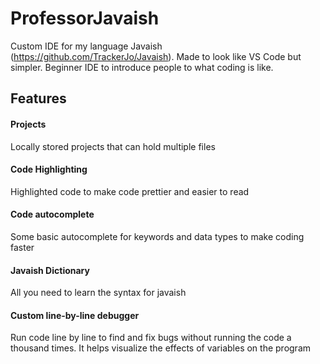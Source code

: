 # ProfessorJavaish
Custom IDE for my language Javaish (https://github.com/TrackerJo/Javaish). Made to look like VS Code but simpler. Beginner IDE to introduce people to what coding is like.
## Features

#### Projects
Locally stored projects that can hold multiple files

#### Code Highlighting
Highlighted code to make code prettier and easier to read

#### Code autocomplete
Some basic autocomplete for keywords and data types to make coding faster

#### Javaish Dictionary
All you need to learn the syntax for javaish

#### Custom line-by-line debugger
Run code line by line to find and fix bugs without running the code a thousand times. It helps visualize  the effects of variables on the program
